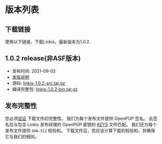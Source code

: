 # 版本列表

## 下载链接
  使用以下链接，下载Linkis，最新版本为1.0.2. 

## 1.0.2 release(非ASF版本)
- 发布时间: 2021-09-02
- [发版说明](release-1.0.2.md)
- 源码: [linkis-1.0.2-src.tar.gz](https://github.com/apache/incubator-linkis/archive/refs/tags/1.0.2.tar.gz)
- 编译完整包: [linkis-1.0.2-bin.tar.gz](https://osp-1257653870.cos.ap-guangzhou.myqcloud.com/WeDatasphere/Linkis/1.0.2/wedatasphere-linkis-1.0.2-combined-package-dist.tar.gz)

## 发布完整性
您必须[验证](https://www.apache.org/info/verification.html) 下载文件的完整性。 我们为每个发布文件提供 OpenPGP 签名。 此签名应与包含 Linkis 发布经理的 OpenPGP 密钥的 [KEYS](https://downloads.apache.org/incubator/linkis/KEYS) 文件匹配。 我们还为每个发布文件提供 <code>SHA-512</code> 校验和。 下载文件后，您应该计算下载的校验和，并确保它与我们的相同。
